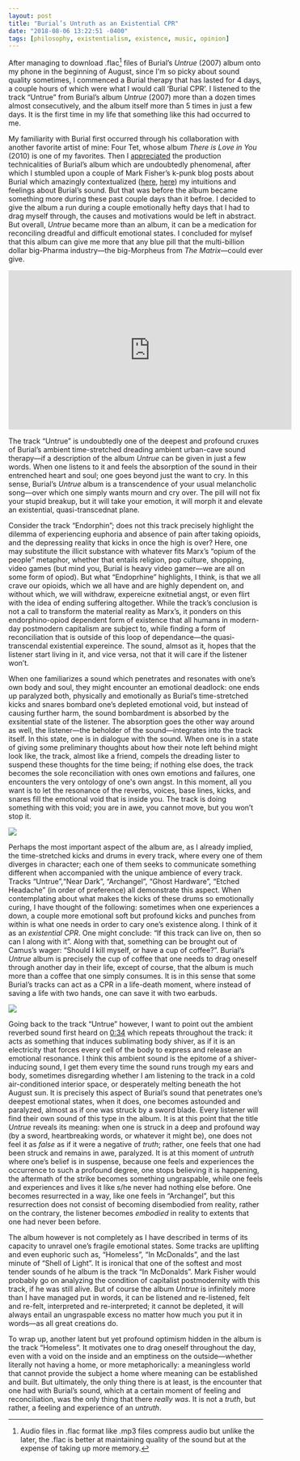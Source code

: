 ```yaml
---
layout: post
title: "Burial’s Untruth as an Existential CPR"
date: "2018-08-06 13:22:51 -0400"
tags: [philosophy, existentialism, existence, music, opinion]
---
```


After managing to download .flac[^1] files of Burial’s *Untrue* (2007) album onto my phone in the beginning of August, since I'm so picky about sound quality sometimes, I commenced a Burial therapy that has lasted for 4 days, a couple hours of which were what I would call ‘Burial CPR’. I listened to the track “Untrue” from Burial’s album *Untrue* (2007) more than a dozen times almost consecutively, and the album itself more than 5 times in just a few days. It is the first time in my life that something like this had occurred to me.

My familiarity with Burial first occurred through his collaboration with another favorite artist of mine: Four Tet, whose album *There is Love in You* (2010) is one of my favorites. Then I [appreciated](https://youtu.be/Et5B-zfAIIo) the production technicalities of Burial’s album which are undoubtedly phenomenal, after which I stumbled upon a couple of Mark Fisher’s k-punk blog posts about Burial which amazingly contextualized ([here](http://k-punk.abstractdynamics.org/archives/009782.html), [here](http://k-punk.abstractdynamics.org/archives/007666.html)) my intuitions and feelings about Burial’s sound. But that was before the album became something more during these past couple days than it befroe. I decided to give the album a run during a couple emotionally hefty days that I had to drag myself through, the causes and motivations would be left in abstract. But overall, *Untrue* became more than an album, it can be a medication for reconciling dreadful and difficult emotional states. I concluded for mylsef that this album can give me more that any blue pill that the multi-billion dollar big-Pharma industry—the big-Morpheus from *The Matrix*—could ever give.

<iframe width="560" height="315" src="https://youtu.be/3pyod4blwoc" frameborder="0" allow="autoplay; encrypted-media" allowfullscreen></iframe>

The track “Untrue” is undoubtedly one of the deepest and profound cruxes of Burial’s ambient time-stretched dreading ambient urban-cave sound therapy—if a description of the album *Untrue* can be given in just a few words. When one listens to it and feels the absorption of the sound in their entrenched heart and soul; one goes beyond just the want to cry. In this sense, Burial’s *Untrue* album is a transcendence of your usual melancholic song—over which one simply wants mourn and cry over. The pill will not fix your stupid breakup, but it will take your emotion, it will morph it and elevate an existential, quasi-transcednat plane.

Consider the track “Endorphin”; does not this track precisely highlight the dilemma of experiencing euphoria and absence of pain after taking opioids, and the depressing reality that kicks in once the high is over? Here, one may substitute the illicit substance with whatever fits Marx’s “opium of the people” metaphor, whether that entails religion, pop culture, shopping, video games (but mind you, Burial is heavy video gamer—we are all on some form of opiod). But what “Endoprhine” highlights, I think, is that we all crave our opioids, which we all have and are highly dependent on, and without which, we will withdraw, expereicne exitnetial angst, or even flirt with the idea of ending suffering altogether. While the track’s conclusion is not a call to transform the material reality as Marx’s, it ponders on this endorphino-opiod dependent form of existence that all humans in modern-day postmodern capitalism are subject to, while finding a form of reconciliation that is outside of this loop of dependance—the quasi-transcendal existential expereince. The sound, almsot as it, hopes that the listener start living in it, and vice versa, not that it will care if the listener won’t.

When one familiarizes a sound which penetrates and resonates with one’s own body and soul, they might encounter an emotional deadlock: one ends up paralyzed both, physically and emotionally as Burial’s time-stretched kicks and snares bombard one’s depleted emotional void, but instead of causing further harm, the sound bombardment is absorbed by the exsitential state of the listener. The absorption goes the other way around as well, the listener—the beholder of the sound—integrates into the track itself. In this state, one is in dialogue with the sound. When one is in a state of giving some preliminary thoughts about how their note left behind might look like, the track, almost like a friend, compels the dreading lister to suspend these thoughts for the time being; if nothing else does, the track becomes the sole reconciliation with ones own emotions and failures, one encounters the very ontology of one's own angst. In this moment, all you want is to let the resonance of the reverbs, voices, base lines, kicks, and snares fill the emotional void that is inside you. The track is doing something with this void; you are in awe, you cannot move, but you won’t stop it.

![](/images/burial-untrue.jpeg)

Perhaps the most important aspect of the album are, as I already implied, the time-stretched kicks and drums in every track, where every one of them diverges in character; each one of them seeks to communicate something different when accompanied with the unique ambience of every track. Tracks “Untrue”,“Near Dark”, “Archangel”, “Ghost Hardware”, “Etched Headache” (in order of preference) all demonstrate this aspect. When contemplating about what makes the kicks of these drums so emotionally curing, I have thought of the following: sometimes when one experiences a down, a couple more emotional soft but profound kicks and punches from within is what one needs in order to cary one’s existence along. I think of it as an *existential CPR*. One might conclude: “If this track can live on, then so can I along with it”. Along with that, something can be brought out of Camus’s wager: “Should I kill myself, or have a cup of coffee?”. Burial’s *Untrue* album is precisely the cup of coffee that one needs to drag oneself through another day in their life, except of course, that the album is much more than a coffee that one simply consumes. It is in this sense that some Burial’s tracks can act as a CPR in a life-death moment, where instead of saving a life with two hands, one can save it with two earbuds.

![](/images/chest-compression.gif)

Going back to the track “Untrue” however, I want to point out the ambient reverbed sound first heard on [0:34](https://youtu.be/Os9DYRZyk-w?t=34s) which repeats throughout the track: it acts as something that induces sublimating body shiver, as if it is an electricity that forces every cell of the body to express and release an emotional resonance. I think this ambient sound is the epitome of a shiver-inducing sound, I get them every time the sound runs trough my ears and body, sometimes disregarding whether I am listening to the track in a cold air-conditioned interior space, or desperately melting beneath the hot August sun. It is precisely this aspect of Burial’s sound that penetrates one’s deepest emotional states, when it does, one becomes astounded and paralyzed, almost as if one was struck by a sword blade. Every listener will find their own sound of this type in the album. It is at this point that the title *Untrue* reveals its meaning: when one is struck in a deep and profound way (by a sword, heartbreaking words, or whatever it might be), one does not feel it as *false* as if it were a negative of *truth*; rather, one feels that one had been struck and remains in awe, paralyzed. It is at this moment of *untruth* where one’s belief is in suspense, because one feels and experiences the occurrence to such a profound degree, one stops believing it is happening, the aftermath of the strike becomes something ungraspable, while one feels and experiences and lives it like s/he never had nothing else before. One becomes resurrected in a way, like one feels in “Archangel”, but this resurrection does not consist of becoming disembodied from reality, rather on the contrary, the listener becomes *embodied* in reality to extents that one had never been before.

The album however is not completely as I have described in terms of its capacity to unravel one’s fragile emotional states. Some tracks are uplifting and even euphoric such as, “Homeless”, “In McDonalds”, and the last minute of “Shell of Light”. It is ironical that one of the softest and most tender sounds of he album is the track “In McDonalds”. Mark Fisher would probably go on analyzing the condition of capitalist postmodernity with this track, if he was still alive. But of course the album *Untrue* is infinitely more than I have managed put in words, it can be listened and re-listened, felt and re-felt, interpreted and re-interpreted; it cannot be depleted, it will always entail an ungraspable excess no matter how much you put it in words—as all great creations do.

To wrap up, another latent but yet profound optimism hidden in the album is the track “Homeless”. It motivates one to drag oneself throughout the day, even with a void on the inside and an emptiness on the outside—whether literally not having a home, or more metaphorically: a meaningless world that cannot provide the subject a home where meaning can be established and built. But ultimately, the only thing there is at least, is the encounter that one had with Burial’s sound, which at a certain moment of feeling and reconciliation, was the only thing that there *really was*. It is not a *truth*, but rather, a feeling and experience of an *untruth*.


[^1]: Audio files in .flac format like .mp3 files compress audio but unlike the later, the .flac is better at maintaining quality of the sound but at the expense of taking up more memory.
